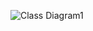 ![Class Diagram1](https://user-images.githubusercontent.com/46083782/67726713-cb074380-f9f7-11e9-8d3d-c1f60a0ca970.jpg)
